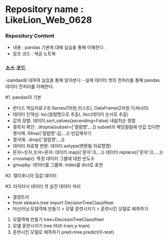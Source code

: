 # Repository name : LikeLion_Web_0628
### Repository Content
  * 내용 : pandas 기본에 대해 실습을 통해 이해한다.
  * 참조 코드 : 캐글 노트북

### 소스 코드

-pandas에 대하여 실습을 통해 알아본다.
-실제 데이터 셋의 전처리를 통해 pandas 데이터 전처리를 이해한다.

#1. pandas의 기본
 - 판다스 핵심자료구조:Series(1차원,리스트), DataFrame(2차원.딕셔너리)
 - 데이터 인덱싱: loc(컬럼명으로 추출), iloc(데이터 순서로 추출)
 - 값의 정렬: 데이터.sort_values(ascending=False) 내림차순 정렬
 - 결측치 확인: .dropna(subset=['컬럼명',...]) subset의 해당컬럼에 빈값 있다면 행삭제 .fillna({'컬럼명':값,...}) 빈값채우기
 - 열삭제: .drop(['컬럼명',...])
 - 데이터 자료형 변환: 데이터.astype(변환될 자료형명)
 - 문자>숫자,숫자>문자: 데이터.map({'문자':0,...}) 데이터.replace({'문자':0,....})
 - crosstap(): 특정 데이터 그룹에 대한 빈도수
 - groupby: 데이터를 그룹화. index를 dict로 표현


#2. 캘리포니아 집값 데이터

#3. 타이타닉 데이터 셋 실전 데이터 처리
 - 결정트리
 - from sklearn.tree import DecisionTreeClassifieer
 - 머신러닝:모델객체 만들기 > 모델 훈련시키기 > 훈련시킨 모델로 예측하기
 1. 모델객체 만들기
 tree=DecisionTreeClassifieer
 2. 모델 훈련시키기
 tree.fit(X-train,y-train)
 3. 훈련시킨 모델로 예측하기
 pred=tree.predict(X-test)


